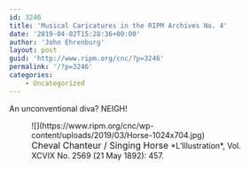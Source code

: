 ```yaml
---
id: 3246
title: 'Musical Caricatures in the RIPM Archives No. 4'
date: '2019-04-02T15:28:36+00:00'
author: 'John Ehrenburg'
layout: post
guid: 'http://www.ripm.org/cnc/?p=3246'
permalink: '/?p=3246'
categories:
    - Uncategorized
---
```


An unconventional diva? NEIGH!

<figure class="wp-block-image">![](https://www.ripm.org/cnc/wp-content/uploads/2019/03/Horse-1024x704.jpg)<figcaption><span style="font-size: medium;">Cheval Chanteur / Singing Horse  
</span>*L’Illustration*, Vol. XCVIX No. 2569 (21 May 1892): 457. </figcaption></figure>